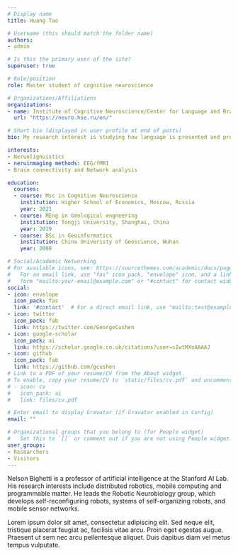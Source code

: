 ```yaml
---
# Display name
title: Huang Tao

# Username (this should match the folder name)
authors:
- admin

# Is this the primary user of the site?
superuser: true

# Role/position
role: Master student of cognitive neuroscience

# Organizations/Affiliations
organizations:
- name: Institute of Cognitive Neuroscience/Center for Language and Brain, Higher School of Economics, Moscow, Russia
  url: "https://neuro.hse.ru/en/"

# Short bio (displayed in user profile at end of posts)
bio: My research interest is studying how language is presented and processed in the brain by EEG/fMRI data of aphasia people.

interests:
- Neruolignuistics
- neruinmaging methods: EEG/fMRI
- Brain connectivity and Network analysis

education:
  courses:
  - course: Msc in Cognitive Neuroscience
    institution: Higher School of Economics, Moscow, Russia
    year: 2021
  - course: MEng in Geological engneering 
    institution: Tongji University, Shanghai, China
    year: 2019
  - course: BSc in Geoinformatics
    institution: China Univeristy of Geoscience, Wuhan
    year: 2008

# Social/Academic Networking
# For available icons, see: https://sourcethemes.com/academic/docs/page-builder/#icons
#   For an email link, use "fas" icon pack, "envelope" icon, and a link in the
#   form "mailto:your-email@example.com" or "#contact" for contact widget.
social:
- icon: envelope
  icon_pack: fas
  link: '#contact'  # For a direct email link, use "mailto:test@example.org".
- icon: twitter
  icon_pack: fab
  link: https://twitter.com/GeorgeCushen
- icon: google-scholar
  icon_pack: ai
  link: https://scholar.google.co.uk/citations?user=sIwtMXoAAAAJ
- icon: github
  icon_pack: fab
  link: https://github.com/gcushen
# Link to a PDF of your resume/CV from the About widget.
# To enable, copy your resume/CV to `static/files/cv.pdf` and uncomment the lines below.
# - icon: cv
#   icon_pack: ai
#   link: files/cv.pdf

# Enter email to display Gravatar (if Gravatar enabled in Config)
email: ""

# Organizational groups that you belong to (for People widget)
#   Set this to `[]` or comment out if you are not using People widget.
user_groups:
- Researchers
- Visitors
---
```


Nelson Bighetti is a professor of artificial intelligence at the Stanford AI Lab. His research interests include distributed robotics, mobile computing and programmable matter. He leads the Robotic Neurobiology group, which develops self-reconfiguring robots, systems of self-organizing robots, and mobile sensor networks.

Lorem ipsum dolor sit amet, consectetur adipiscing elit. Sed neque elit, tristique placerat feugiat ac, facilisis vitae arcu. Proin eget egestas augue. Praesent ut sem nec arcu pellentesque aliquet. Duis dapibus diam vel metus tempus vulputate.
